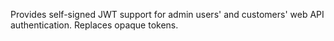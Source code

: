 Provides self-signed JWT support for admin users' and customers' web API authentication. Replaces opaque tokens.
